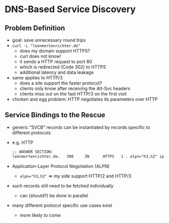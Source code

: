 # DNS-Based Service Discovery

## Problem Definition

- goal: save unnecessary round trips
- `curl -L "leonmortenrichter.de"`
  - does my domain support HTTPS?
  - curl does not know!
  - it sends a HTTP request to port 80
  - which is redirected (Code 302) to HTTPS
  - additional latency and data leakage
- same applies to HTTP/3
  - does a site support the faster protocol?
  - clients only know after receiving the Alt-Svc headers
  - clients miss out on the fast HTTP/3 on the first visit
- chicken and egg problem: HTTP negotiates its parameters over HTTP

## Service Bindings to the Rescue

- generic “SVCB”  records can be instantiated by records specific to different protocols

- e.g. HTTP

  ```txt
  ;; ANSWER SECTION:
  leonmortenrichter.de.   300     IN      HTTPS   1 . alpn="h3,h2" ipv4hint=104.21.50.215,172.67.167.118 ipv6hint=2606:4700:3031::ac43:a776,2606:4700:3036::6815:32d7
  ```

- Application-Layer Protocol Negotiation (ALPN)

  - `alpn="h3,h2"` => my side support HTTP/2 and HTTP/3

- such records still need to be fetched individually

  - can (should?) be done in parallel

- many different protocol specific use cases exist

  - more likely to come